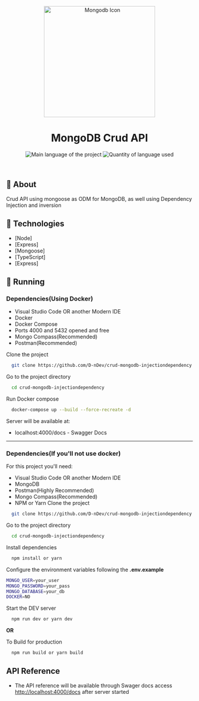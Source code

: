 <div align="center" id="top">
  <img align="center" width="300px" src="https://miro.medium.com/max/300/1*fY5KPXK0C6csHKhnXkQQ8g.png" alt="Mongodb Icon" />
</div>

<h1 align="center">MongoDB Crud API</h1>

<p align="center">
  <img alt="Main language of the project" src="https://img.shields.io/github/languages/top/D-nDev/crud-mongodb-injectiondependency?color=86DC3D">
  <img alt="Quantity of language used" src="https://img.shields.io/github/languages/count/D-nDev/crud-mongodb-injectiondependency?color=86DC3D">
</p>

<br>

## 🎯 About

Crud API using mongoose as ODM for MongoDB, as well using Dependency Injection and inversion

## 🚀 Technologies

- [Node]
- [Express]
- [Mongoose]
- [TypeScript]
- [Express]

## 🏁 Running

<h3><strong>Dependencies(Using Docker)</strong></h3>

- Visual Studio Code OR another Modern IDE
- Docker
- Docker Compose
- Ports 4000 and 5432 opened and free
- Mongo Compass(Recommended)
- Postman(Recommended)

Clone the project

```bash
  git clone https://github.com/D-nDev/crud-mongodb-injectiondependency.git
```

Go to the project directory

```bash
  cd crud-mongodb-injectiondependency
```

Run Docker compose

```bash
  docker-compose up --build --force-recreate -d
```

Server will be available at:

- localhost:4000/docs - Swagger Docs

<hr>

<h3><strong>Dependencies(If you'll not use docker)</strong></h3>

For this project you'll need:

- Visual Studio Code OR another Modern IDE
- MongoDB
- Postman(Highly Recommended)
- Mongo Compass(Recommended)
- NPM or Yarn
  Clone the project

```bash
  git clone https://github.com/D-nDev/crud-mongodb-injectiondependency.git
```

Go to the project directory

```bash
  cd crud-mongodb-injectiondependency
```

Install dependencies

```bash
  npm install or yarn
```

Configure the environment variables following the **.env.example**

```bash
MONGO_USER=your_user
MONGO_PASSWORD=your_pass
MONGO_DATABASE=your_db
DOCKER=NO
```

Start the DEV server

```bash
  npm run dev or yarn dev
```

**OR**

To Build for production

```bash
  npm run build or yarn build
```

## API Reference

- The API reference will be available through Swager docs access <http://localhost:4000/docs> after server started
